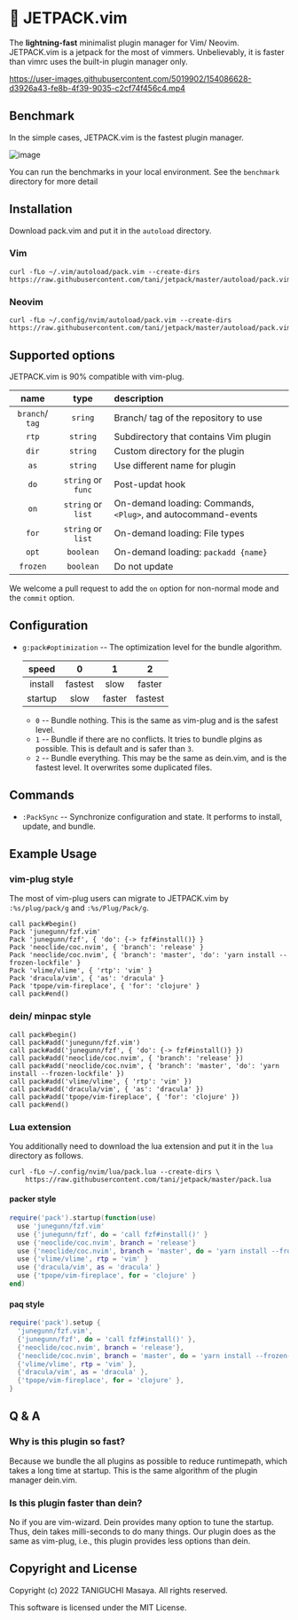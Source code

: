 # 🚀 JETPACK.vim

The **lightning-fast** minimalist plugin manager for Vim/ Neovim. JETPACK.vim is
a jetpack for the most of vimmers. Unbelievably, it is faster than vimrc uses
the built-in plugin manager only.


https://user-images.githubusercontent.com/5019902/154086628-d3926a43-fe8b-4f39-9035-c2cf74f456c4.mp4


## Benchmark

In the simple cases, JETPACK.vim is the fastest plugin manager.

![image](https://user-images.githubusercontent.com/5019902/154187287-9f8d5f3f-bc3a-4f3e-8949-88de76c9be24.png)

You can run the benchmarks in your local environment. See the `benchmark`
directory for more detail

## Installation

Download pack.vim and put it in the `autoload` directory.

### Vim

```
curl -fLo ~/.vim/autoload/pack.vim --create-dirs https://raw.githubusercontent.com/tani/jetpack/master/autoload/pack.vim
```

### Neovim

```
curl -fLo ~/.config/nvim/autoload/pack.vim --create-dirs https://raw.githubusercontent.com/tani/jetpack/master/autoload/pack.vim
```

## Supported options

JETPACK.vim is 90% compatible with vim-plug.

|      name       |        type        | description                                                   |
| :-------------: | :----------------: | :------------------------------------------------------------ |
| `branch`/ `tag` |      `sring`       | Branch/ tag of the repository to use                          |
|      `rtp`      |      `string`      | Subdirectory that contains Vim plugin                         |
|      `dir`      |      `string`      | Custom directory for the plugin                               |
|      `as`       |      `string`      | Use different name for plugin                                 |
|      `do`       | `string` or `func` | Post-updat hook                                               |
|      `on`       | `string` or `list` | On-demand loading: Commands, `<Plug>`, and autocommand-events |
|      `for`      | `string` or `list` | On-demand loading: File types                                 |
|      `opt`      |     `boolean`      | On-demand loading: `packadd {name}`                           |
|    `frozen`     |     `boolean`      | Do not update                                                 |

We welcome a pull request to add the `on` option for non-normal mode and the
`commit` option.

## Configuration

- `g:pack#optimization` -- The optimization level for the bundle algorithm.

  |  speed  |    0    |   1    |    2    |
  | :-----: | :-----: | :----: | :-----: |
  | install | fastest |  slow  | faster  |
  | startup |  slow   | faster | fastest |
  - `0` -- Bundle nothing. This is the same as vim-plug and is the safest level.
  - `1` -- Bundle if there are no conflicts. It tries to bundle plgins as
    possible. This is default and is safer than `3`.
  - `2` -- Bundle everything. This may be the same as dein.vim, and is the
    fastest level. It overwrites some duplicated files.

## Commands

- `:PackSync` -- Synchronize configuration and state. It performs to install,
  update, and bundle.

## Example Usage

### vim-plug style

The most of vim-plug users can migrate to JETPACK.vim by `:%s/plug/pack/g` and
`:%s/Plug/Pack/g`.

```vim
call pack#begin()
Pack 'junegunn/fzf.vim'
Pack 'junegunn/fzf', { 'do': {-> fzf#install()} }
Pack 'neoclide/coc.nvim', { 'branch': 'release' }
Pack 'neoclide/coc.nvim', { 'branch': 'master', 'do': 'yarn install --frozen-lockfile' }
Pack 'vlime/vlime', { 'rtp': 'vim' }
Pack 'dracula/vim', { 'as': 'dracula' }
Pack 'tpope/vim-fireplace', { 'for': 'clojure' }
call pack#end()
```

### dein/ minpac style

```vim
call pack#begin()
call pack#add('junegunn/fzf.vim')
call pack#add('junegunn/fzf', { 'do': {-> fzf#install()} })
call pack#add('neoclide/coc.nvim', { 'branch': 'release' })
call pack#add('neoclide/coc.nvim', { 'branch': 'master', 'do': 'yarn install --frozen-lockfile' })
call pack#add('vlime/vlime', { 'rtp': 'vim' })
call pack#add('dracula/vim', { 'as': 'dracula' })
call pack#add('tpope/vim-fireplace', { 'for': 'clojure' })
call pack#end()
```

### Lua extension

You additionally need to download the lua extension and put it in the `lua`
directory as follows.

```
curl -fLo ~/.config/nvim/lua/pack.lua --create-dirs \
    https://raw.githubusercontent.com/tani/jetpack/master/pack.lua
```

#### packer style

```lua
require('pack').startup(function(use)
  use 'junegunn/fzf.vim'
  use {'junegunn/fzf', do = 'call fzf#install()' }
  use {'neoclide/coc.nvim', branch = 'release'}
  use {'neoclide/coc.nvim', branch = 'master', do = 'yarn install --frozen-lockfile'}
  use {'vlime/vlime', rtp = 'vim' }
  use {'dracula/vim', as = 'dracula' }
  use {'tpope/vim-fireplace', for = 'clojure' }
end)
```

#### paq style

```lua
require('pack').setup {
  'junegunn/fzf.vim',
  {'junegunn/fzf', do = 'call fzf#install()' },
  {'neoclide/coc.nvim', branch = 'release'},
  {'neoclide/coc.nvim', branch = 'master', do = 'yarn install --frozen-lockfile'},
  {'vlime/vlime', rtp = 'vim' },
  {'dracula/vim', as = 'dracula' },
  {'tpope/vim-fireplace', for = 'clojure' },
}
```

## Q & A

### Why is this plugin so fast?

Because we bundle the all plugins as possible to reduce runtimepath, which takes
a long time at startup. This is the same algorithm of the plugin manager
dein.vim.

### Is this plugin faster than dein?

No if you are vim-wizard. Dein provides many option to tune the startup. Thus,
dein takes milli-seconds to do many things. Our plugin does as the same as
vim-plug, i.e., this plugin provides less options than dein.

## Copyright and License

Copyright (c) 2022 TANIGUCHI Masaya. All rights reserved.

This software is licensed under the MIT License.

